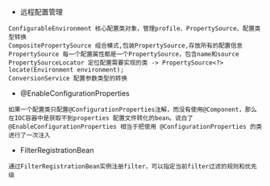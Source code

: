 - 远程配置管理
```
ConfigurableEnvironment 核心配置类对象，管理profile、PropertySource、配置类型转换
CompositePropertySource 组合模式,包装PropertySource,存放所有的配置信息
PropertySource 每一个配置属性都是一个PropertySource，包含name和source
PropertySourceLocator 定位配置需要实现的类 -> PropertySource<?> locate(Environment environment);
ConversionService 配置参数类型的转换
```
- @EnableConfigurationProperties

```
如果一个配置类只配置@ConfigurationProperties注解，而没有使用@Component，那么在IOC容器中是获取不到properties 配置文件转化的bean。说白了 @EnableConfigurationProperties 相当于把使用 @ConfigurationProperties 的类进行了一次注入
```
- FilterRegistrationBean
```
通过FilterRegistrationBean实例注册filter，可以指定当前filter过滤的规则和优先级
```
